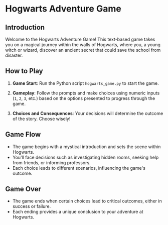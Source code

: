 # Hogwarts Adventure Game

## Introduction

Welcome to the Hogwarts Adventure Game! This text-based game takes you on a magical journey within the walls of Hogwarts, where you, a young witch or wizard, discover an ancient secret that could save the school from disaster.

## How to Play

1. **Game Start**: Run the Python script `hogwarts_game.py` to start the game.

2. **Gameplay**: Follow the prompts and make choices using numeric inputs (`1`, `2`, `3`, etc.) based on the options presented to progress through the game.

3. **Choices and Consequences**: Your decisions will determine the outcome of the story. Choose wisely!

## Game Flow

- The game begins with a mystical introduction and sets the scene within Hogwarts.
- You'll face decisions such as investigating hidden rooms, seeking help from friends, or informing professors.
- Each choice leads to different scenarios, influencing the game's outcome.

## Game Over

- The game ends when certain choices lead to critical outcomes, either in success or failure.
- Each ending provides a unique conclusion to your adventure at Hogwarts.
